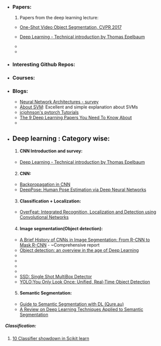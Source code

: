 * ### Papers:
  1. Papers from the deep learning lecture:
    - [One-Shot Video Object Segmentation, CVPR 2017](http://openaccess.thecvf.com/content_cvpr_2017/papers/Caelles_One-Shot_Video_Object_CVPR_2017_paper.pdf)
    - [Deep Learning - Technical introduction by Thomas Epelbaum](https://arxiv.org/pdf/1709.01412.pdf)
    - 

    - 
* ### Interesting Github Repos:

* ### Courses:

* ### Blogs:
  - [Neural Network Architectures - survey](https://towardsdatascience.com/neural-network-architectures-156e5bad51ba)
  - [About SVM](https://sadanand-singh.github.io/posts/svmmodels/): Excellent and simple explanation about SVMs
  - [jcjohnson's pytorch Tutorials](https://github.com/jcjohnson/pytorch-examples)
  - [The 9 Deep Learning Papers You Need To Know About](https://adeshpande3.github.io/adeshpande3.github.io/The-9-Deep-Learning-Papers-You-Need-To-Know-About.html)
  - 

* ## Deep learning : Category wise:
  1. #### CNN Introduction and survey:
  	- [Deep Learning - Technical introduction by Thomas Epelbaum](https://arxiv.org/pdf/1709.01412.pdf)

  2. #### CNN:
  	- [Backpropagation in CNN](http://www.jefkine.com/general/2016/09/05/backpropagation-in-convolutional-neural-networks/)
  	- [DeepPose: Human Pose Estimation via Deep Neural Networks](https://arxiv.org/pdf/1312.4659.pdf)

  3. #### Classification + Localization:
  	- [OverFeat: Integrated Recognition, Localization and Detection using Convolutional Networks](https://arxiv.org/pdf/1312.6229.pdf)

  4. #### Image segmentation(Object detection):
  	- [A Brief History of CNNs in Image Segmentation: From R-CNN to Mask R-CNN](https://blog.athelas.com/a-brief-history-of-cnns-in-image-segmentation-from-r-cnn-to-mask-r-cnn-34ea83205de4) - ~Comprehensive report
  	- [Object detection: an overview in the age of Deep Learning](https://tryolabs.com/blog/2017/08/30/object-detection-an-overview-in-the-age-of-deep-learning/)
  	- [R-CNN]: (https://arxiv.org/abs/1311.2524)w
	- [Fast R-CNN]: (https://arxiv.org/abs/1504.08083)
	- [Faster R-CNN]: (https://arxiv.org/abs/1506.01497)
	- [Mask R-CNN]: (https://arxiv.org/abs/1703.06870)
	- [SSD: Single Shot MultiBox Detector](https://arxiv.org/pdf/1512.02325.pdf)
	- [YOLO:You Only Look Once: Unified, Real-Time Object Detection](https://arxiv.org/pdf/1506.02640.pdf)

  5. #### Semantic Segmentation:
  	- [Guide to Semantic Segmentation with DL (Qure.au)](http://blog.qure.ai/notes/semantic-segmentation-deep-learning-review)
  	- [A Review on Deep Learning Techniques Applied to Semantic Segmentation](https://arxiv.org/pdf/1704.06857.pdf)

##### Classification:
1. [10 Classifier showdown in Scikit learn](https://www.kaggle.com/jeffd23/10-classifier-showdown-in-scikit-learn)




